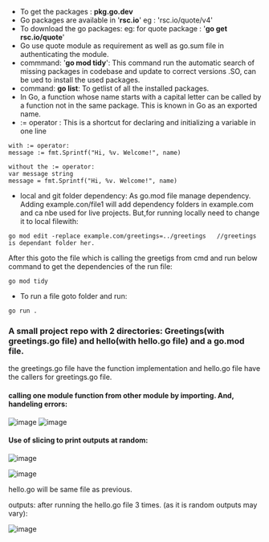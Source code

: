 * To get the packages : **pkg.go.dev**
* Go packages are available in '**rsc.io**' eg : 'rsc.io/quote/v4'
* To download the go packages: eg: for quote package : '**go get rsc.io/quote**'
* Go use quote module as requirement as well as go.sum file in authenticating the module.
* commmand: '**go mod tidy**': This command run the automatic search of missing packages in codebase and update to correct versions .SO, can be ued to install the used packages.
* command: **go list**: To getlist of all the installed packages.
* In Go, a function whose name starts with a capital letter can be called by a function not in the same package. This is known in Go as an exported name.
* := operator : This is a shortcut for declaring and initializing a variable in one line
```
with := operator:
message := fmt.Sprintf("Hi, %v. Welcome!", name)
```
```
without the := operator:
var message string
message = fmt.Sprintf("Hi, %v. Welcome!", name)
```
* local and git folder dependency: As go.mod file manage dependency. Adding example.con/file1 will add dependency folders in example.com and ca nbe used for live projects. But,for running locally need to change it to local filewith:
```
go mod edit -replace example.com/greetings=../greetings   //greetings is dependant folder her. 
```
After this goto the file which is calling the greetigs from cmd and run below command to get the dependencies of the run file:
```
go mod tidy
```
* To run a file goto folder and run: 
```
go run .
```







### A small project repo with 2 directories: Greetings(with greetings.go file) and hello(with hello.go file) and a go.mod file.

the greetings.go file have the function implementation and hello.go file have the callers for greetings.go file.

#### calling one module function from other module by importing. And, handeling errors:

![image](https://github.com/adarshraj99/GoLang-Terratest-Azure-DataBricks.md/assets/122180050/966bc4e2-f751-4962-b817-ea7096d84278)
![image](https://github.com/adarshraj99/GoLang-Terratest-Azure-DataBricks.md/assets/122180050/4d29a07c-9930-47f5-a306-820b4dfcf8e1)


#### Use of slicing to print outputs at random:  

![image](https://github.com/adarshraj99/GoLang-Terratest-Azure-DataBricks.md/assets/122180050/885d2060-ab71-4e8f-96b8-da883447c1b2)

![image](https://github.com/adarshraj99/GoLang-Terratest-Azure-DataBricks.md/assets/122180050/6f152308-ad7a-4db9-931e-83a961b8d16a)

hello.go will be same file as previous.

outputs: after running the hello.go file 3 times. (as it is random outputs may vary): 

![image](https://github.com/adarshraj99/GoLang-Terratest-Azure-DataBricks.md/assets/122180050/6ce52c04-1344-484f-8fda-44ddab3af61b)








